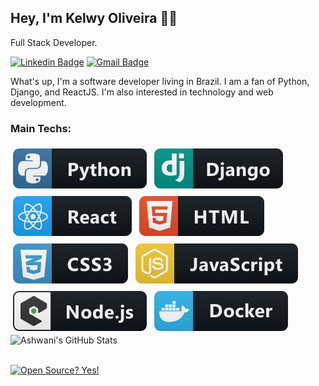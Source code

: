 ## Hey, I'm Kelwy Oliveira 👋🏽

Full Stack Developer.

[![Linkedin Badge](https://img.shields.io/badge/-Kelwy%20Oliveira-4682B4?style=flat-square&logo=Linkedin&logoColor=white&link=https://www.linkedin.com/in/kelwyoliveira/)](https://www.linkedin.com/in/kelwyoliveira/) 
[![Gmail Badge](https://img.shields.io/badge/-kelwyduarte@gmail.com-4682B4?style=flat-square&logo=Gmail&logoColor=white&link=mailto:kelwyduarte@gmail.com)](mailto:kelwyduarte@gmail.com)

What's up, I'm a software developer living in Brazil. I am a fan of Python, Django, and ReactJS. I'm also interested in technology and web development.

### Main Techs: 

<img src="svg/dev/python.svg" alt="python" style="vertical-align:top; margin:6px 4px">

<img src="svg/dev/django.svg" alt="django"    style="vertical-align:top; margin:6px 4px">
<img src="svg/dev/react.svg" alt="react" style="vertical-align:top; margin:6px 4px">
<img src="svg/dev/html.svg" alt="html"    style="vertical-align:top; margin:6px 4px">
<img src="svg/dev/css3.svg" alt="css"    style="vertical-align:top; margin:6px 4px">
<img src="svg/dev/js.svg" alt="js"    style="vertical-align:top; margin:6px 4px">
<img src="svg/dev/nodejs_larger.svg" alt="nodejs"    style="vertical-align:top; margin:6px 4px">
<img src="svg/dev/docker.svg" alt="docker"    style="vertical-align:top; margin:6px 4px">       

<img src="https://github-readme-stats.vercel.app/api?username=kelwys&&show_icons=true&theme=radical&line_height=27&v=5" alt="Ashwani's GitHub Stats" />

<br/>
<br/>

[![Open Source? Yes!](https://badgen.net/badge/Open%20Source%20%3F/Yes%21/blue?icon=github)](https://github.com/Naereen/badges/)